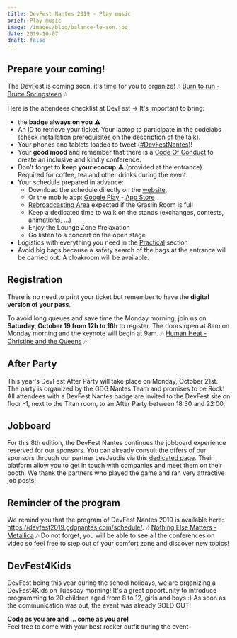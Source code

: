 ```yaml
---
title: DevFest Nantes 2019 - Play music
brief: Play music
image: /images/blog/balance-le-son.jpg
date: 2019-10-07
draft: false
---
```


## Prepare your coming!

The DevFest is coming soon, it's time for you to organize! 🎶 [Burn to run - Bruce Springsteen](https://www.youtube.com/watch?v=IxuThNgl3YA) 🎶

Here is the attendees checklist at DevFest → It's important to bring:

- the **badge always on you** :warning:
- An ID to retrieve your ticket. Your laptop to participate in the codelabs (check installation prerequisites on the description of the talk).
- Your phones and tablets loaded to tweet ([#DevFestNantes](https://twitter.com/search?q=%23devfestnantes))!
- Your **good mood** and remember that there is a [Code Of Conduct](https://devfest2019.gdgnantes.com/code-of-conduct/) to create an inclusive and kindly conference.
- Don't forget to **keep your ecocup** :warning: (provided at the entrance). Required for coffee, tea and other drinks during the event.
- Your schedule prepared in advance:
  - Download the schedule directly on the [website](https://devfest2019.gdgnantes.com/schedule/),
  - Or the mobile app: [Google Play](https://play.google.com/store/apps/details?id=io.monkeypatch.mobile.konfetti) - [App Store](https://apps.apple.com/us/app/konfetti/id1480039275?app=itunes)
  - [Rebroadcasting Area](https://devfest2019.gdgnantes.com/attending/) expected if the Graslin Room is full
  - Keep a dedicated time to walk on the stands (exchanges, contests, animations, ...)
  - Enjoy the Lounge Zone #relaxation
  - Go listen to a concert on the open stage
- Logistics with everything you need in the [Practical](https://devfest2019.gdgnantes.com/attending/) section
- Avoid big bags because a safety search of the bags at the entrance will be carried out. A cloakroom will be available.

## Registration

There is no need to print your ticket but remember to have the **digital version of your pass**.

To avoid long queues and save time the Monday morning, join us on **Saturday, October 19 from 12h to 16h** to register. The doors open at 8am on Monday morning and the keynote will begin at 9am. 🎶 [Human Heat - Christine and the Queens](https://www.youtube.com/watch?v=FkWVD9w98ok) 🎶

## After Party

This year's DevFest After Party will take place on Monday, October 21st. The party is organized by the GDG Nantes Team and promises to be Rock!
All attendees with a DevFest Nantes badge are invited to the DevFest site on floor -1, next to the Titan room, to an After Party between 18:30 and 22:00.

## Jobboard

For this 8th edition, the DevFest Nantes continues the jobboard experience reserved for our sponsors. You can already consult the offers of our sponsors through our partner LesJeudis via this [dedicated page](https://devfest.lesjeudis.com/). Their platform allow you to get in touch with companies and meet them on their booth. We thank the partners who played the game and ran very attractive job posts!

## Reminder of the program

We remind you that the program of DevFest Nantes 2019 is available here: https://devfest2019.gdgnantes.com/schedule/. 🎶 [Nothing Else Matters - Metallica](https://www.youtube.com/watch?v=tAGnKpE4NCI) 🎶
Do not forget, you will be able to see all the conferences on video so feel free to step out of your comfort zone and discover new topics!

## DevFest4Kids

DevFest being this year during the school holidays, we are organizing a DevFest4Kids on Tuesday morning! It's a great opportunity to introduce programming to 20 children aged from 8 to 12, girls and boys :)
As soon as the communication was out, the event was already SOLD OUT!

**Code as you are and ... come as you are!**  
Feel free to come with your best rocker outfit during the event
